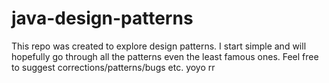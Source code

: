 # java-design-patterns
This repo was created to explore design patterns.
I start simple and will hopefully go through all the patterns even the least famous ones.
Feel free to suggest corrections/patterns/bugs etc.
yoyo
rr
